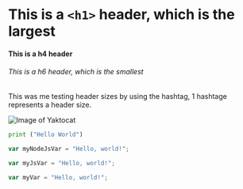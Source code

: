 # This is a `<h1>` header, which is the largest

#### This is a h4 header

###### This is a h6 header, which is the smallest


This was me testing header sizes by using the hashtag, 1 hashtage represents a header size.


![Image of Yaktocat](https://octodex.github.com/images/yaktocat.png)


``` python
print ("Hello World")
```
``` mode.js
var myNodeJsVar = "Hello, world!";
```

``` javascript
var myJsVar = "Hello, world!";
```

``` javascript
var myVar = "Hello, world!";
```

